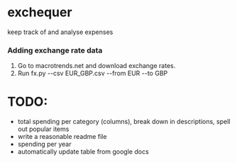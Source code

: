 # exchequer
keep track of and analyse expenses

### Adding exchange rate data
1) Go to macrotrends.net and download exchange rates.
2) Run fx.py --csv EUR\_GBP.csv --from EUR --to GBP

# TODO:
- total spending per category (columns), break down in descriptions, spell out popular items
- write a reasonable readme file
- spending per year
- automatically update table from google docs
